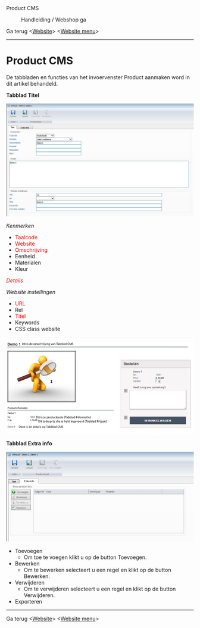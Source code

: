 <properties>
	<page>
		<title>Product CMS</title>
		<description>Product CMS</description>
		<context></context>
	</page>
	<menu>
		<position>Handleiding / Webshop</position>
		<title>Product CMS</title>
		<sort>ga</sort>
	</menu>
</properties>

Ga terug <[Website](http://hybridsaas.support/pages/handleiding/modules/P-Z/website/Introductie)>
<[Website menu](http://hybridsaas.support/pages/handleiding/modules/P-Z/website/Website-menu)>

----------
# Product CMS #
De tabbladen en functies van het invoervenster Product aanmaken word in dit artikel behandeld.

**Tabblad Titel**

![](images/producten-aanmaken-cms-cms.JPG) 

*Kenmerken*

- <span style="color: red">Taalcode</span>
- <span style="color: red">Website</span>
- <span style="color: red">Omschrijving</span>
- Eenheid
- Materialen
- Kleur

<span style="color: red">*Details*</span>

*Website instellingen*

- <span style="color: red">URL</span>
- Rel
- <span style="color: red">Titel</span>
- Keywords
- CSS class website

![](images/product.JPg)

**Tabblad Extra info**

![](images/producten-aanmaken-cms-info.JPg)

- Toevoegen
	- Om toe te voegen klikt u op de button Toevoegen.
- Bewerken
	- Om te bewerken selecteert u een regel en klikt op de button Bewerken.
- Verwijderen
	- Om te verwijderen selecteert u een regel en klikt op de button Verwijderen.
- Exporteren


----------

Ga terug <[Website](http://hybridsaas.support/pages/handleiding/modules/P-Z/website/Introductie)>
<[Website menu](http://hybridsaas.support/pages/handleiding/modules/P-Z/website/Website-menu)>